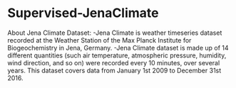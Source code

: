 # Supervised-JenaClimate

About Jena Climate Dataset:
-Jena Climate is weather timeseries dataset recorded at the Weather Station of the Max Planck Institute for Biogeochemistry in Jena, Germany.
-Jena Climate dataset is made up of 14 different quantities (such air temperature, atmospheric pressure, humidity, wind direction, and so on) were recorded every 10 minutes, over several years. This dataset covers data from January 1st 2009 to December 31st 2016.




